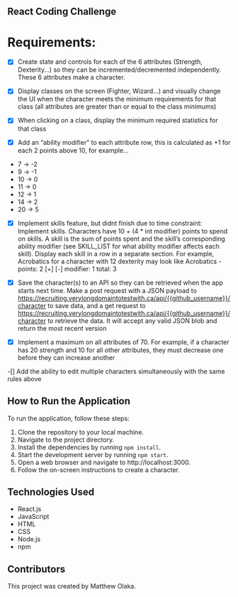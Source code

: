 ## React Coding Challenge

# Requirements:

- [x] Create state and controls for each of the 6 attributes (Strength, Dexterity…) so they can be incremented/decremented independently. These 6 attributes make a character.

- [x] Display classes on the screen (Fighter, Wizard…) and visually change the UI when the character meets the minimum requirements for that class (all attributes are greater than or equal to the class minimums)

- [x] When clicking on a class, display the minimum required statistics for that class

- [x] Add an “ability modifier” to each attribute row, this is calculated as +1 for each 2 points above 10, for example…

- 7 -> -2
- 9 -> -1
- 10 -> 0
- 11 -> 0
- 12 -> 1
- 14 -> 2
- 20 -> 5

- [x] Implement skills feature, but didnt finish due to time constraint: Implement skills. Characters have 10 + (4 * int modifier) points to spend on skills. A skill is the sum of points spent and the skill’s corresponding ability modifier (see SKILL_LIST for what ability modifier affects each skill). Display each skill in a row in a separate section. For example, Acrobatics for a character with 12 dexterity may look like
Acrobatics - points: 2 [+] [-] modifier: 1 total: 3 

- [x] Save the character(s) to an API so they can be retrieved when the app starts next time. Make a post request with a JSON payload to https://recruiting.verylongdomaintotestwith.ca/api/{{github_username}}/character to save data, and a get request to https://recruiting.verylongdomaintotestwith.ca/api/{{github_username}}/character to retrieve the data. It will accept any valid JSON blob and return the most recent version

- [x] Implement a maximum on all attributes of 70. For example, if a character has 20 strength and 10 for all other attributes, they must decrease one before they can increase another

-[] Add the ability to edit multiple characters simultaneously with the same rules above

## How to Run the Application

To run the application, follow these steps:

1. Clone the repository to your local machine.
2. Navigate to the project directory.
3. Install the dependencies by running `npm install`.
4. Start the development server by running `npm start`.
5. Open a web browser and navigate to http://localhost:3000.
6. Follow the on-screen instructions to create a character.

## Technologies Used

- React.js
- JavaScript
- HTML
- CSS
- Node.js
- npm

## Contributors

This project was created by Matthew Olaka.
